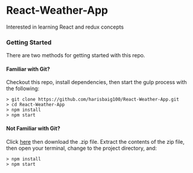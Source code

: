 # React-Weather-App

Interested in learning React and redux concepts

### Getting Started

There are two methods for getting started with this repo.

#### Familiar with Git?
Checkout this repo, install dependencies, then start the gulp process with the following:

```
> git clone https://github.com/harisbaig100/React-Weather-App.git
> cd React-Weather-App
> npm install
> npm start
```

#### Not Familiar with Git?
Click [here](https://github.com/harisbaig100/React-Weather-App/archive/master.zip) then download the .zip file.  Extract the contents of the zip file, then open your terminal, change to the project directory, and:

```
> npm install
> npm start
```
